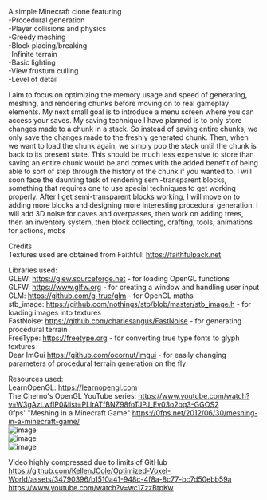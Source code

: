 A simple Minecraft clone featuring  
-Procedural generation  
-Player collisions and physics  
-Greedy meshing  
-Block placing/breaking  
-Infinite terrain  
-Basic lighting  
-View frustum culling   
-Level of detail    

I aim to focus on optimizing the memory usage and speed of generating, meshing, and rendering chunks before moving on to real gameplay elements.
My next small goal is to introduce a menu screen where you can access your saves. My saving technique I have planned is to only store changes made to
a chunk in a stack. So instead of saving entire chunks, we only save the changes made to the freshly generated chunk. Then, when we want to load the
chunk again, we simply pop the stack until the chunk is back to its present state. This should be much less expensive to store than saving an entire
chunk would be and comes with the added benefit of being able to sort of step through the history of the chunk if you wanted to.
I will soon face the daunting task of rendering semi-transparent blocks, something that requires one to use special techniques to get working properly.
After I get semi-transparent blocks working, I will move on to adding more blocks and designing more interesting procedural generation. I will add 3D noise
for caves and overpasses, then work on adding trees, then an inventory system, then block collecting, crafting, tools, animations for actions, mobs    

Credits  
Textures used are obtained from Faithful: https://faithfulpack.net  
  
Libraries used:  
GLEW: https://glew.sourceforge.net - for loading OpenGL functions  
GLFW: https://www.glfw.org - for creating a window and handling user input  
GLM: https://github.com/g-truc/glm - for OpenGL maths  
stb_image: https://github.com/nothings/stb/blob/master/stb_image.h - for loading images into textures  
FastNoise: https://github.com/charlesangus/FastNoise - for generating procedural terrain  
FreeType: https://freetype.org - for converting true type fonts to glyph textures  
Dear ImGui https://github.com/ocornut/imgui - for easily changing parameters of procedural terrain generation on the fly  
  
Resources used:  
LearnOpenGL: https://learnopengl.com  
The Cherno's OpenGL YouTube series: https://www.youtube.com/watch?v=W3gAzLwfIP0&list=PLlrATfBNZ98foTJPJ_Ev03o2oq3-GGOS2  
0fps' "Meshing in a Minecraft Game" https://0fps.net/2012/06/30/meshing-in-a-minecraft-game/  
![image](https://github.com/KellenJCole/Optimized-Voxel-World/assets/34790396/3d11db5f-4ab3-4c26-aadd-1a1ac6bd4553)  
![image](https://github.com/KellenJCole/Optimized-Voxel-World/assets/34790396/9e892363-af67-4ca8-8884-9b40fef71ec6)  
![image](https://github.com/KellenJCole/Optimized-Voxel-World/assets/34790396/c296b1ef-4d92-4ea7-bc3d-6f40f8fc1dbb)  
  
Video highly compressed due to limits of GitHub  
https://github.com/KellenJCole/Optimized-Voxel-World/assets/34790396/b1510a41-948c-4f8a-8c77-bc7d50ebb59a    
https://www.youtube.com/watch?v=wc1ZzzBtpKw

